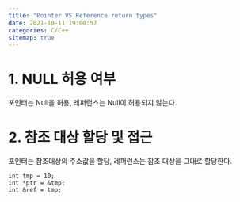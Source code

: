```yaml
---
title: "Pointer VS Reference return types"
date: 2021-10-11 19:00:57
categories: C/C++
sitemap: true
---
```


# 1. NULL 허용 여부

포인터는 Null을 허용, 레퍼런스는 Null이 허용되지 않는다.

# 2. 참조 대상 할당 및 접근

포인터는 참조대상의 주소값을 할당, 레퍼런스는 참조 대상을 그대로 할당한다.

```
int tmp = 10;
int *ptr = &tmp;
int &ref = tmp;
```
